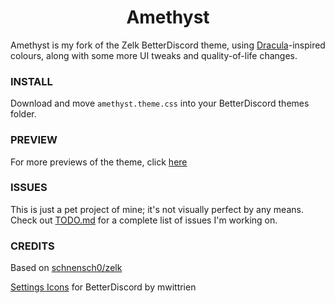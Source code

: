 <div align=center><h1>Amethyst</h1></div>

Amethyst is my fork of the Zelk BetterDiscord theme, using <a href="https://github.com/dracula/dracula-theme" target="_blank">Dracula</a>-inspired colours, along with some more UI tweaks and quality-of-life changes.

### INSTALL
Download and move `amethyst.theme.css` into your BetterDiscord themes folder.

### PREVIEW
For more previews of the theme, click [here](https://github.com/kiosion/Amethyst/tree/master/preview)

### ISSUES
This is just a pet project of mine; it's not visually perfect by any means. Check out [TODO.md](https://github.com/kiosion/Amethyst/tree/master/TODO.md) for a complete list of issues I'm working on.

### CREDITS
Based on [schnensch0/zelk](https://github.com/schnensch0/zelk)

[Settings Icons](https://github.com/mwittrien/BetterDiscordAddons/blob/master/Themes/_res/SettingsIcons.css) for BetterDiscord by mwittrien
